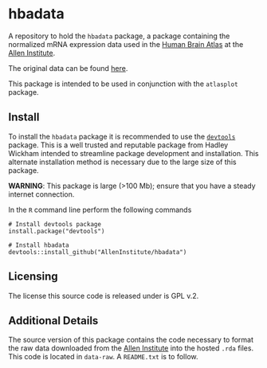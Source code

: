 # hbadata
A repository to hold the `hbadata` package, a package containing the normalized mRNA expression data used in the [Human Brain Atlas](http://human.brain-map.org/) at the [Allen Institute](https://www.alleninstitute.org/).

The original data can be found [here](http://human.brain-map.org/static/download).

This package is intended to be used in conjunction with the `atlasplot` package.

## Install
To install the `hbadata` package it is recommended to use the 
[`devtools`](https://github.com/hadley/devtools) package. This is a well trusted and reputable package from Hadley Wickham intended to streamline package development and installation. This alternate installation method is necessary due to the large size of this package.

**WARNING**: This package is large (>100 Mb); ensure that you have a 
steady internet connection.

In the `R` command line perform the following commands
```
# Install devtools package
install.package("devtools")

# Install hbadata
devtools::install_github("AllenInstitute/hbadata")
```

## Licensing
The license this source code is released under is GPL v.2.

## Additional Details
The source version of this package contains the code necessary to format the raw data downloaded from the [Allen Institute](http://human.brain-map.org/static/download) into the hosted `.rda` files. This code is located in `data-raw`. A `README.txt` is to follow.
